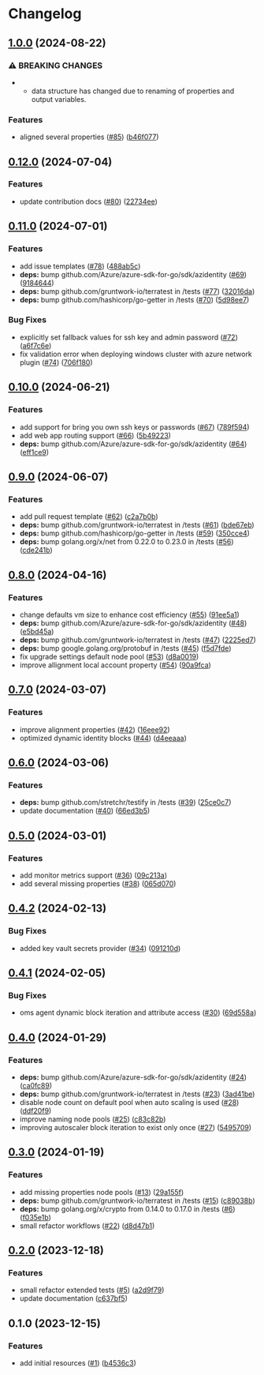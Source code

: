 # Changelog

## [1.0.0](https://github.com/CloudNationHQ/terraform-azure-aks/compare/v0.12.0...v1.0.0) (2024-08-22)


### ⚠ BREAKING CHANGES

* * data structure has changed due to renaming of properties and output variables.

### Features

* aligned several properties ([#85](https://github.com/CloudNationHQ/terraform-azure-aks/issues/85)) ([b46f077](https://github.com/CloudNationHQ/terraform-azure-aks/commit/b46f077a03cad4bc4d18c9daeb3af40a92ea4bdc))

## [0.12.0](https://github.com/CloudNationHQ/terraform-azure-aks/compare/v0.11.0...v0.12.0) (2024-07-04)


### Features

* update contribution docs ([#80](https://github.com/CloudNationHQ/terraform-azure-aks/issues/80)) ([22734ee](https://github.com/CloudNationHQ/terraform-azure-aks/commit/22734ee710b1dcb7f985fb7fba031620c7b50247))

## [0.11.0](https://github.com/CloudNationHQ/terraform-azure-aks/compare/v0.10.0...v0.11.0) (2024-07-01)


### Features

* add issue templates ([#78](https://github.com/CloudNationHQ/terraform-azure-aks/issues/78)) ([488ab5c](https://github.com/CloudNationHQ/terraform-azure-aks/commit/488ab5c456be70321953faa3514304a029a145e5))
* **deps:** bump github.com/Azure/azure-sdk-for-go/sdk/azidentity ([#69](https://github.com/CloudNationHQ/terraform-azure-aks/issues/69)) ([9184644](https://github.com/CloudNationHQ/terraform-azure-aks/commit/91846448a1ddcba007cf5f86e17b94361cdb8f5f))
* **deps:** bump github.com/gruntwork-io/terratest in /tests ([#77](https://github.com/CloudNationHQ/terraform-azure-aks/issues/77)) ([32016da](https://github.com/CloudNationHQ/terraform-azure-aks/commit/32016da5fc1d7c587b5b9d5990fc2e88a3fb57d7))
* **deps:** bump github.com/hashicorp/go-getter in /tests ([#70](https://github.com/CloudNationHQ/terraform-azure-aks/issues/70)) ([5d98ee7](https://github.com/CloudNationHQ/terraform-azure-aks/commit/5d98ee77316ab24c5a905d075221f80f62817f26))


### Bug Fixes

* explicitly set fallback values for ssh key and admin password ([#72](https://github.com/CloudNationHQ/terraform-azure-aks/issues/72)) ([a6f7c6e](https://github.com/CloudNationHQ/terraform-azure-aks/commit/a6f7c6e8df5790c15e47af3054a8dc5875b0c341))
* fix validation error when deploying windows cluster with azure network plugin ([#74](https://github.com/CloudNationHQ/terraform-azure-aks/issues/74)) ([706f180](https://github.com/CloudNationHQ/terraform-azure-aks/commit/706f180f095762560d1d9da05e930ed52ba90d1c))

## [0.10.0](https://github.com/CloudNationHQ/terraform-azure-aks/compare/v0.9.0...v0.10.0) (2024-06-21)


### Features

* add support for bring you own ssh keys or passwords ([#67](https://github.com/CloudNationHQ/terraform-azure-aks/issues/67)) ([789f594](https://github.com/CloudNationHQ/terraform-azure-aks/commit/789f59407c8e047c8c33533b281b9e71a788d1b0))
* add web app routing support ([#66](https://github.com/CloudNationHQ/terraform-azure-aks/issues/66)) ([5b49223](https://github.com/CloudNationHQ/terraform-azure-aks/commit/5b49223e7cf907f164f6953857d58ca9f1956f39))
* **deps:** bump github.com/Azure/azure-sdk-for-go/sdk/azidentity ([#64](https://github.com/CloudNationHQ/terraform-azure-aks/issues/64)) ([eff1ce9](https://github.com/CloudNationHQ/terraform-azure-aks/commit/eff1ce99a6df2dab095da509d14726c2fa39078a))

## [0.9.0](https://github.com/CloudNationHQ/terraform-azure-aks/compare/v0.8.0...v0.9.0) (2024-06-07)


### Features

* add pull request template ([#62](https://github.com/CloudNationHQ/terraform-azure-aks/issues/62)) ([c2a7b0b](https://github.com/CloudNationHQ/terraform-azure-aks/commit/c2a7b0b5a69d3b2b17d1d6169ef2a59957babe40))
* **deps:** bump github.com/gruntwork-io/terratest in /tests ([#61](https://github.com/CloudNationHQ/terraform-azure-aks/issues/61)) ([bde67eb](https://github.com/CloudNationHQ/terraform-azure-aks/commit/bde67eb9bbfac826073f389cd19b94ba12e78d49))
* **deps:** bump github.com/hashicorp/go-getter in /tests ([#59](https://github.com/CloudNationHQ/terraform-azure-aks/issues/59)) ([350cce4](https://github.com/CloudNationHQ/terraform-azure-aks/commit/350cce4624153b586d66efde75783e89b5eae08f))
* **deps:** bump golang.org/x/net from 0.22.0 to 0.23.0 in /tests ([#56](https://github.com/CloudNationHQ/terraform-azure-aks/issues/56)) ([cde241b](https://github.com/CloudNationHQ/terraform-azure-aks/commit/cde241b2be90509ed4d277916e9895f1b7ce7f6b))

## [0.8.0](https://github.com/CloudNationHQ/terraform-azure-aks/compare/v0.7.0...v0.8.0) (2024-04-16)


### Features

* change defaults vm size to enhance cost efficiency ([#55](https://github.com/CloudNationHQ/terraform-azure-aks/issues/55)) ([91ee5a1](https://github.com/CloudNationHQ/terraform-azure-aks/commit/91ee5a17539449022a461bb2e109b2ba3a730ce4))
* **deps:** bump github.com/Azure/azure-sdk-for-go/sdk/azidentity ([#48](https://github.com/CloudNationHQ/terraform-azure-aks/issues/48)) ([e5bd45a](https://github.com/CloudNationHQ/terraform-azure-aks/commit/e5bd45aec674cac23e6c135b5f144cc63e3cdd0a))
* **deps:** bump github.com/gruntwork-io/terratest in /tests ([#47](https://github.com/CloudNationHQ/terraform-azure-aks/issues/47)) ([2225ed7](https://github.com/CloudNationHQ/terraform-azure-aks/commit/2225ed7369d2872b68bdabf7b74b638f092b53ae))
* **deps:** bump google.golang.org/protobuf in /tests ([#45](https://github.com/CloudNationHQ/terraform-azure-aks/issues/45)) ([f5d7fde](https://github.com/CloudNationHQ/terraform-azure-aks/commit/f5d7fdedbced5dae8fd74ba71f1bb2614fd42357))
* fix upgrade settings default node pool ([#53](https://github.com/CloudNationHQ/terraform-azure-aks/issues/53)) ([d8a0019](https://github.com/CloudNationHQ/terraform-azure-aks/commit/d8a00195665452c8e64453ae29ae3d6ecc795bbd))
* improve allignment local account property ([#54](https://github.com/CloudNationHQ/terraform-azure-aks/issues/54)) ([90a9fca](https://github.com/CloudNationHQ/terraform-azure-aks/commit/90a9fca45566187c1704002d878a9ada8c7830a7))

## [0.7.0](https://github.com/CloudNationHQ/terraform-azure-aks/compare/v0.6.0...v0.7.0) (2024-03-07)


### Features

* improve alignment properties ([#42](https://github.com/CloudNationHQ/terraform-azure-aks/issues/42)) ([16eee92](https://github.com/CloudNationHQ/terraform-azure-aks/commit/16eee925e757e444e647a8132cb396059d43205d))
* optimized dynamic identity blocks ([#44](https://github.com/CloudNationHQ/terraform-azure-aks/issues/44)) ([d4eeaaa](https://github.com/CloudNationHQ/terraform-azure-aks/commit/d4eeaaadcd857b70b42cb37338e1101133463108))

## [0.6.0](https://github.com/CloudNationHQ/terraform-azure-aks/compare/v0.5.0...v0.6.0) (2024-03-06)


### Features

* **deps:** bump github.com/stretchr/testify in /tests ([#39](https://github.com/CloudNationHQ/terraform-azure-aks/issues/39)) ([25ce0c7](https://github.com/CloudNationHQ/terraform-azure-aks/commit/25ce0c7924c926b88e034798b9d1c5617727ff11))
* update documentation ([#40](https://github.com/CloudNationHQ/terraform-azure-aks/issues/40)) ([66ed3b5](https://github.com/CloudNationHQ/terraform-azure-aks/commit/66ed3b50bdf0574a9f5ddc032c9768ab902148d6))

## [0.5.0](https://github.com/CloudNationHQ/terraform-azure-aks/compare/v0.4.2...v0.5.0) (2024-03-01)


### Features

* add monitor metrics support ([#36](https://github.com/CloudNationHQ/terraform-azure-aks/issues/36)) ([09c213a](https://github.com/CloudNationHQ/terraform-azure-aks/commit/09c213a01438739bbcb68f2c388ade7ae02a7ed6))
* add several missing properties ([#38](https://github.com/CloudNationHQ/terraform-azure-aks/issues/38)) ([065d070](https://github.com/CloudNationHQ/terraform-azure-aks/commit/065d0709423e8f089e03e2a037d6a9672534a3cc))

## [0.4.2](https://github.com/CloudNationHQ/terraform-azure-aks/compare/v0.4.1...v0.4.2) (2024-02-13)


### Bug Fixes

* added key vault secrets provider ([#34](https://github.com/CloudNationHQ/terraform-azure-aks/issues/34)) ([091210d](https://github.com/CloudNationHQ/terraform-azure-aks/commit/091210d512e86c8646c0d69a14012354c5e3354e))

## [0.4.1](https://github.com/CloudNationHQ/terraform-azure-aks/compare/v0.4.0...v0.4.1) (2024-02-05)


### Bug Fixes

* oms agent dynamic block iteration and attribute access ([#30](https://github.com/CloudNationHQ/terraform-azure-aks/issues/30)) ([69d558a](https://github.com/CloudNationHQ/terraform-azure-aks/commit/69d558a82baa1aaf1f58b4bbf56d20ec63b9b74c))

## [0.4.0](https://github.com/CloudNationHQ/terraform-azure-aks/compare/v0.3.0...v0.4.0) (2024-01-29)


### Features

* **deps:** bump github.com/Azure/azure-sdk-for-go/sdk/azidentity ([#24](https://github.com/CloudNationHQ/terraform-azure-aks/issues/24)) ([ca0fc89](https://github.com/CloudNationHQ/terraform-azure-aks/commit/ca0fc89470bb03fddd1b3aef2b89b71c046c37fc))
* **deps:** bump github.com/gruntwork-io/terratest in /tests ([#23](https://github.com/CloudNationHQ/terraform-azure-aks/issues/23)) ([3ad41be](https://github.com/CloudNationHQ/terraform-azure-aks/commit/3ad41be622a77a5b6c7976fcd744f7639fcd8d2f))
* disable node count on default pool when auto scaling is used ([#28](https://github.com/CloudNationHQ/terraform-azure-aks/issues/28)) ([ddf20f9](https://github.com/CloudNationHQ/terraform-azure-aks/commit/ddf20f9120325fa92c7510144c9da3976b2199e9))
* improve naming node pools ([#25](https://github.com/CloudNationHQ/terraform-azure-aks/issues/25)) ([c83c82b](https://github.com/CloudNationHQ/terraform-azure-aks/commit/c83c82ba85d3a29c3706b0a5233b768f3f63a9c4))
* improving autoscaler block iteration to exist only once ([#27](https://github.com/CloudNationHQ/terraform-azure-aks/issues/27)) ([5495709](https://github.com/CloudNationHQ/terraform-azure-aks/commit/54957097e5bf18f91e3bf1c196612e407cebd1c2))

## [0.3.0](https://github.com/CloudNationHQ/terraform-azure-aks/compare/v0.2.0...v0.3.0) (2024-01-19)


### Features

* add missing properties node pools ([#13](https://github.com/CloudNationHQ/terraform-azure-aks/issues/13)) ([29a155f](https://github.com/CloudNationHQ/terraform-azure-aks/commit/29a155f480240bf731231a6dd3764770070e4808))
* **deps:** bump github.com/gruntwork-io/terratest in /tests ([#15](https://github.com/CloudNationHQ/terraform-azure-aks/issues/15)) ([c89038b](https://github.com/CloudNationHQ/terraform-azure-aks/commit/c89038b68bf7e9cd8728d3c88092c74e9ffe0ff3))
* **deps:** bump golang.org/x/crypto from 0.14.0 to 0.17.0 in /tests ([#6](https://github.com/CloudNationHQ/terraform-azure-aks/issues/6)) ([f035e1b](https://github.com/CloudNationHQ/terraform-azure-aks/commit/f035e1b7fbb30d174d6ebdab0dfce946ebdfb9db))
* small refactor workflows ([#22](https://github.com/CloudNationHQ/terraform-azure-aks/issues/22)) ([d8d47b1](https://github.com/CloudNationHQ/terraform-azure-aks/commit/d8d47b19d5b8a0c3cdc7d7162a1d9442efb285cf))

## [0.2.0](https://github.com/CloudNationHQ/terraform-azure-aks/compare/v0.1.0...v0.2.0) (2023-12-18)


### Features

* small refactor extended tests ([#5](https://github.com/CloudNationHQ/terraform-azure-aks/issues/5)) ([a2d9f79](https://github.com/CloudNationHQ/terraform-azure-aks/commit/a2d9f79cedafba165b9e7a0e9bde470a46ceedc5))
* update documentation ([c637bf5](https://github.com/CloudNationHQ/terraform-azure-aks/commit/c637bf5e297c05bbed230257d8b548861c430357))

## 0.1.0 (2023-12-15)


### Features

* add initial resources ([#1](https://github.com/CloudNationHQ/terraform-azure-aks/issues/1)) ([b4536c3](https://github.com/CloudNationHQ/terraform-azure-aks/commit/b4536c36e21fa647f7a652293638847786ecefd8))
